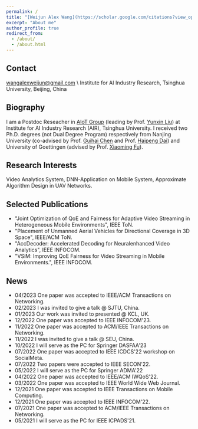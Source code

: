 ```yaml
---
permalink: /
title: "[Weijun Alex Wang](https://scholar.google.com/citations?view_op=list_works&hl=en&user=ApKD824AAAAJ)"
excerpt: "About me"
author_profile: true
redirect_from: 
  - /about/
  - /about.html
---
```

Contact
-----
wangalexweijun@gmail.com \\
Institute for AI Industry Research, Tsinghua University, Beijing, China
         
Biography
-----
I am a Postdoc Reseacher in [AIoT Group](https://air.tsinghua.edu.cn/en/Research1/AI_IoT.htm) (leading by Prof. [Yunxin Liu](https://yunxinliu.github.io/)) at Institute for AI Industry Research (AIR), Tsinghua University. I received two Ph.D. degrees (not Dual Degree Program) respectively from Nanjing University (co-advised by Prof. [Guihai Chen](https://cs.nju.edu.cn/gchen/) and Prof. [Haipeng Dai](https://cs.nju.edu.cn/daihp/)) and University of Goettingen (advised by Prof. [Xiaoming Fu](https://user.informatik.uni-goettingen.de/~fu/)).

Research Interests
-----
Video Analytics System, DNN-Application on Mobile System, Approximate Algorithm Design in UAV Networks. 

Selected Publications
-----
* "Joint Optimization of QoE and Fairness for Adaptive Video Streaming in Heterogeneous Mobile Environments", IEEE ToN.
* "Placement of Unmanned Aerial Vehicles for Directional Coverage in 3D Space", IEEE/ACM ToN.
* "AccDecoder: Accelerated Decoding for Neuralenhanced Video Analytics", IEEE INFOCOM.
* "VSiM: Improving QoE Fairness for Video Streaming in Mobile Environments.", IEEE INFOCOM.

News
-----
* 04/2023 One paper was accepted to IEEE/ACM Transactions on Networking.
* 02/2023 I was invited to give a talk @ SJTU, China.
* 01/2023 Our work was invited to presented @ KCL, UK.
* 12/2022 One paper was accepted to IEEE INFOCOM'23.
* 11/2022 One paper was accepted to ACM/IEEE Transactions on Networking.
* 11/2022 I was invited to give a talk @ SEU, China.
* 10/2022 I will serve as the PC for Springer DASFAA'23
* 07/2022 One paper was accepted to IEEE ICDCS'22 workshop on SocialMeta.
* 07/2022 Two papers were accepted to IEEE SECON'22.
* 05/2022 I will serve as the PC for Springer ADMA'22
* 04/2022 One paper was accepted to IEEE/ACM IWQoS'22.
* 03/2022 One paper was accepted to IEEE World Wide Web Journal.
* 12/2021 One paper was accepted to IEEE Transactions on Mobile Computing.
* 12/2021 One paper was accepted to IEEE INFOCOM'22.
* 07/2021 One paper was accepted to ACM/IEEE Transactions on Networking.
* 05/2021 I will serve as the PC for IEEE ICPADS'21.

<script type="text/javascript" src="//rf.revolvermaps.com/0/0/6.js?i=5dwo44hbxw9&amp;m=7&amp;c=e63100&amp;cr1=ffffff&amp;f=arial&amp;l=0&amp;bv=90&amp;lx=-420&amp;ly=420&amp;hi=20&amp;he=7&amp;hc=a8ddff&amp;rs=80" async="async"></script>
